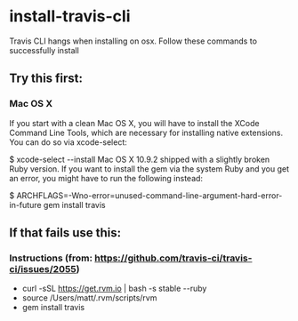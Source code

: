 # install-travis-cli
Travis CLI hangs when installing on osx.  Follow these commands to successfully install

## Try this first:

### Mac OS X

If you start with a clean Mac OS X, you will have to install the XCode Command Line Tools, which are necessary for installing native extensions. You can do so via xcode-select:

$ xcode-select --install
Mac OS X 10.9.2 shipped with a slightly broken Ruby version. If you want to install the gem via the system Ruby and you get an error, you might have to run the following instead:

$ ARCHFLAGS=-Wno-error=unused-command-line-argument-hard-error-in-future gem install travis

## If that fails use this:
### Instructions (from: https://github.com/travis-ci/travis-ci/issues/2055)


* curl -sSL https://get.rvm.io | bash -s stable --ruby
* source /Users/matt/.rvm/scripts/rvm
* gem install travis
